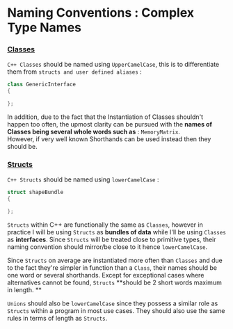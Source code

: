 # Naming Conventions : Complex Type Names
### <u>Classes </u>

`C++ Classes` should be named using `UpperCamelCase`, this is to differentiate them from `structs and user defined aliases` :
``` cpp linenums="1"
class GenericInterface 
{

}; 
```

In addition, due to the fact that the Instantiation of Classes shouldn't happen too often, the upmost clarity can be pursued with the **names of Classes being several whole words such as** : `MemoryMatrix`.   
However, if very well known Shorthands can be used instead then they should be.

### <u>Structs </u>

`C++ Structs` should be named using `lowerCamelCase` :
``` cpp linenums="1"
struct shapeBundle 
{

}; 
```

`Structs` within C++ are functionally the same as `Classes`, however in practice I will be using `Structs` as **bundles of data** while I'll be using `Classes` as **interfaces**. 
Since `Structs` will be treated close to primitive types, their naming convention should mirror/be close to it hence `lowerCamelCase`.  

Since `Structs` on average are instantiated more often than `Classes` and due to the fact they're simpler in function than a `Class`, their names should be one word or several shorthands. Except for exceptional cases where alternatives cannot be found, `Structs` **should be 2 short words maximum in length. **

`Unions` should also be `lowerCamelCase` since they possess a similar role as `Structs` within a program in most use cases. They should also use the same rules in terms of length as `Structs`.